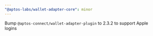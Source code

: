 ```yaml
---
"@aptos-labs/wallet-adapter-core": minor
---
```


Bump `@aptos-connect/wallet-adapter-plugin` to 2.3.2 to support Apple logins
